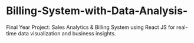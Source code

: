 # Billing-System-with-Data-Analysis-
Final Year Project: Sales Analytics &amp; Billing System using React JS for real-time data visualization and business insights.
